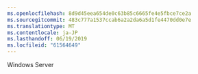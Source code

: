 ```yaml
---
ms.openlocfilehash: 8d9d45eea654de0c63b85c6665fe4e5fbce7ce2a
ms.sourcegitcommit: 483c777a1537ccab6a2a2da6a5d1fe4470dd0e7e
ms.translationtype: MT
ms.contentlocale: ja-JP
ms.lasthandoff: 06/19/2019
ms.locfileid: "61564649"
---
```

Windows Server